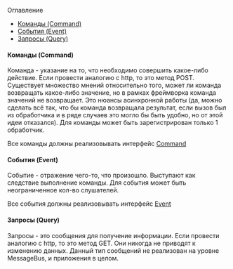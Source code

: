 Оглавление
* [Команды (Command)](https://github.com/mmasiukevich/service-bus/blob/master/doc/messages.md#%D0%9A%D0%BE%D0%BC%D0%B0%D0%BD%D0%B4%D1%8B-command)
* [События (Event)](https://github.com/mmasiukevich/service-bus/blob/master/doc/messages.md#%D0%A1%D0%BE%D0%B1%D1%8B%D1%82%D0%B8%D1%8F-event)
* [Запросы (Query)](https://github.com/mmasiukevich/service-bus/blob/master/doc/messages.md#%D0%97%D0%B0%D0%BF%D1%80%D0%BE%D1%81%D1%8B-query)

#### Команды (Command)
Команда - указание на то, что необходимо совершить какое-либо действие. Если провести аналогию с http, то это метод POST.
Существует множество мнений относительно того, может ли команда возвращать какое-либо значение, но в рамках фреймворка команда значений не возвращает. Это нюансы асинхронной работы (да, можно сделать всё так, что бы команда возвращала результат, если вызов был из обработчика и в ряде случаев это могло бы быть удобно, но от этой идеи отказался).
Для команды может быть зарегистрирован только 1 обработчик.

Все команды должны реализовывать интерфейс [Command](https://github.com/mmasiukevich/service-bus/blob/master/src/Common/Contract/Messages/Command.php)

#### События (Event)
Событие - отражение чего-то, что произошло. Выступают как следствие выполнение команды.
Для события может быть неограниченное кол-во слушателей.

Все события должны реализовывать интерфейс [Event](https://github.com/mmasiukevich/service-bus/blob/master/src/Common/Contract/Messages/Event.php)

#### Запросы (Query)
Запросы - это сообщения для получение информации. Если провести аналогию с http, то это метод GET. Они никогда не приводят к изменению данных.
Данный тип сообщений не реализован на уровне MessageBus, и приложения в целом.

